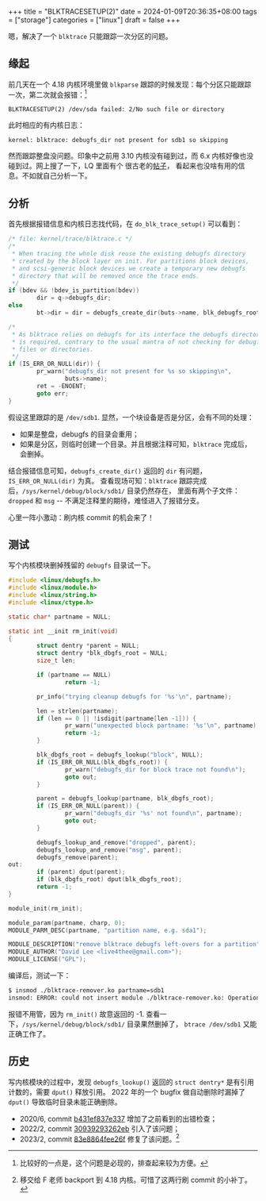 +++
title = "BLKTRACESETUP(2)"
date = 2024-01-09T20:36:35+08:00
tags = ["storage"]
categories = ["linux"]
draft = false
+++

嗯，解决了一个 `blktrace` 只能跟踪一次分区的问题。

## 缘起

前几天在一个 4.18 内核环境里做 `blkparse` 跟踪的时候发现：每个分区只能跟踪一次，第二次就会报错：[^bx]

```text
BLKTRACESETUP(2) /dev/sda failed: 2/No such file or directory
```

此时相应的有内核日志：

```text
kernel: blktrace: debugfs_dir not present for sdb1 so skipping
```

然而跟踪整盘没问题。印象中之前用 3.10 内核没有碰到过，而 6.x 内核好像也没碰到过。网上搜了一下，LQ 里面有个
很古老的[帖子](https://www.linuxquestions.org/questions/ubuntu-63/problem-while-running-blktrace-929695/)，
看起来也没啥有用的信息。不如就自己分析一下。

## 分析

首先根据报错信息和内核日志找代码，在 `do_blk_trace_setup()` 可以看到：

```c
/* file: kernel/trace/blktrace.c */
/*
 * When tracing the whole disk reuse the existing debugfs directory
 * created by the block layer on init. For partitions block devices,
 * and scsi-generic block devices we create a temporary new debugfs
 * directory that will be removed once the trace ends.
 */
if (bdev && !bdev_is_partition(bdev))
        dir = q->debugfs_dir;
else
        bt->dir = dir = debugfs_create_dir(buts->name, blk_debugfs_root);

/*
 * As blktrace relies on debugfs for its interface the debugfs directory
 * is required, contrary to the usual mantra of not checking for debugfs
 * files or directories.
 */
if (IS_ERR_OR_NULL(dir)) {
        pr_warn("debugfs_dir not present for %s so skipping\n",
                buts->name);
        ret = -ENOENT;
        goto err;
}
```

假设这里跟踪的是 `/dev/sdb1`. 显然，一个块设备是否是分区，会有不同的处理：
- 如果是整盘，debugfs 的目录会重用；
- 如果是分区，则临时创建一个目录。并且根据注释可知，`blktrace` 完成后，会删掉。

结合报错信息可知，`debugfs_create_dir()` 返回的 `dir` 有问题，`IS_ERR_OR_NULL(dir)` 为真。
查看现场可知：`blktrace` 跟踪完成后，`/sys/kernel/debug/block/sdb1/` 目录仍然存在，
里面有两个子文件：`dropped` 和 `msg` -- 不满足注释里的期待，难怪进入了报错分支。

心里一阵小激动：刷内核 commit 的机会来了！

## 测试

写个内核模块删掉残留的 `debugfs` 目录试一下。

```c
#include <linux/debugfs.h>
#include <linux/module.h>
#include <linux/string.h>
#include <linux/ctype.h>

static char* partname = NULL;

static int __init rm_init(void)
{
        struct dentry *parent = NULL;
        struct dentry *blk_dbgfs_root = NULL;
        size_t len;

        if (partname == NULL)
                return -1;

        pr_info("trying cleanup debugfs for '%s'\n", partname);

        len = strlen(partname);
        if (len == 0 || !isdigit(partname[len -1])) {
                pr_warn("unexpected block partname: '%s'\n", partname);
                return -1;
        }

        blk_dbgfs_root = debugfs_lookup("block", NULL);
        if (IS_ERR_OR_NULL(blk_dbgfs_root)) {
                pr_warn("debugfs_dir for block trace not found\n");
                goto out;
        }

        parent = debugfs_lookup(partname, blk_dbgfs_root);
        if (IS_ERR_OR_NULL(parent)) {
                pr_warn("debugfs_dir '%s' not found\n", partname);
                goto out;
        }

        debugfs_lookup_and_remove("dropped", parent);
        debugfs_lookup_and_remove("msg", parent);
        debugfs_remove(parent);
out:
        if (parent) dput(parent);
        if (blk_dbgfs_root) dput(blk_dbgfs_root);
        return -1;
}

module_init(rm_init);

module_param(partname, charp, 0);
MODULE_PARM_DESC(partname, "partition name, e.g. sda1");

MODULE_DESCRIPTION("remove blktrace debugfs left-overs for a partition");
MODULE_AUTHOR("David Lee <live4thee@gmail.com>");
MODULE_LICENSE("GPL");
```

编译后，测试一下：

```sh
$ insmod ./blktrace-remover.ko partname=sdb1
insmod: ERROR: could not insert module ./blktrace-remover.ko: Operation not permitted
```

报错不用管，因为 `rm_init()` 故意返回的 -1. 查看一下，`/sys/kernel/debug/block/sdb1/` 目录果然删掉了，
`btrace /dev/sdb1` 又能正确工作了。

## 历史

写内核模块的过程中，发现 `debugfs_lookup()` 返回的 `struct dentry*` 是有引用计数的，需要 `dput()` 释放引用。
2022 年的一个 bugfix 做自动删除时漏掉了 `dput()` 导致临时目录未能正确删除。

- 2020/6, commit [b431ef837e337](https://github.com/torvalds/linux/commit/b431ef837e3374da0db8ff6683170359aaa0859c) 增加了之前看到的出错检查；
- 2022/2, commit [30939293262eb](https://github.com/torvalds/linux/commit/30939293262eb433c960c4532a0d59c4073b2b84) 引入了该问题；
- 2023/2, commit [83e8864fee26f](https://github.com/torvalds/linux/commit/83e8864fee26f63a7435e941b7c36a20fd6fe93e) 修复了该问题。[^bp]

[^bx]: 比较好的一点是，这个问题是必现的，排查起来较为方便。
[^bp]: 移交给 F 老师 backport 到 4.18 内核。可惜了这两行刷 commit 的小补丁。